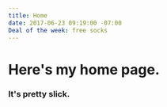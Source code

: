 ```yaml
---
title: Home
date: 2017-06-23 09:19:00 -07:00
Deal of the week: free socks
---
```


# Here's my home page.
### It's pretty slick.